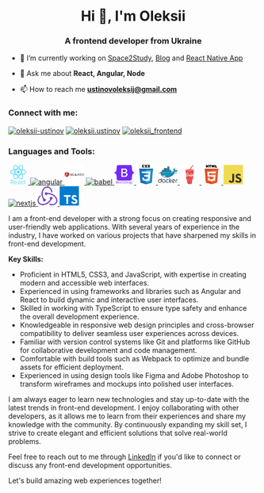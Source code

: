<h1 align="center">Hi 👋, I'm Oleksii</h1>
<h3 align="center">A frontend developer from Ukraine</h3>


- 🔭 I’m currently working on [Space2Study](https://github.com/holus-bolus/space-2-study-self), [Blog](https://github.com/holus-bolus/blog-nextjs-express-mongo) and [React Native App](https://github.com/holus-bolus/fe-study-react-native-app)


- 💬 Ask me about **React, Angular, Node**

- 📫 How to reach me **ustinovoleksij@gmail.com**


<h3 align="left">Connect with me:</h3>
<p align="left">
<a href="https://linkedin.com/in/oleksii-ustinov" target="blank"><img align="center" src="https://raw.githubusercontent.com/rahuldkjain/github-profile-readme-generator/master/src/images/icons/Social/linked-in-alt.svg" alt="oleksii-ustinov" height="30" width="40" /></a>
<a href="https://fb.com/oleksii.ustinov" target="blank"><img align="center" src="https://raw.githubusercontent.com/rahuldkjain/github-profile-readme-generator/master/src/images/icons/Social/facebook.svg" alt="oleksii.ustinov" height="30" width="40" /></a>
<a href="https://instagram.com/oleksii_frontend" target="blank"><img align="center" src="https://raw.githubusercontent.com/rahuldkjain/github-profile-readme-generator/master/src/images/icons/Social/instagram.svg" alt="oleksii_frontend" height="30" width="40" /></a>
</p>

<h3 align="left">Languages and Tools:</h3>
<p align="left"><a href="https://reactjs.org/" target="_blank" rel="noreferrer"> <img src="https://raw.githubusercontent.com/devicons/devicon/master/icons/react/react-original-wordmark.svg" alt="react" width="40" height="40"/><a href="https://angular.io" target="_blank" rel="noreferrer"> <img src="https://angular.io/assets/images/logos/angular/angular.svg" alt="angular" width="40" height="40"/> </a> <a href="https://angular.io" target="_blank" rel="noreferrer"> <img src="https://raw.githubusercontent.com/devicons/devicon/master/icons/angularjs/angularjs-original-wordmark.svg" alt="angularjs" width="40" height="40"/> </a> <a href="https://babeljs.io/" target="_blank" rel="noreferrer"> <img src="https://www.vectorlogo.zone/logos/babeljs/babeljs-icon.svg" alt="babel" width="40" height="40"/> </a> <a href="https://getbootstrap.com" target="_blank" rel="noreferrer"> <img src="https://raw.githubusercontent.com/devicons/devicon/master/icons/bootstrap/bootstrap-plain-wordmark.svg" alt="bootstrap" width="40" height="40"/> </a> <a href="https://www.w3schools.com/css/" target="_blank" rel="noreferrer"> <img src="https://raw.githubusercontent.com/devicons/devicon/master/icons/css3/css3-original-wordmark.svg" alt="css3" width="40" height="40"/> </a> <a href="https://www.docker.com/" target="_blank" rel="noreferrer"> <img src="https://raw.githubusercontent.com/devicons/devicon/master/icons/docker/docker-original-wordmark.svg" alt="docker" width="40" height="40"/> </a> <a href="https://gulpjs.com" target="_blank" rel="noreferrer"> <img src="https://raw.githubusercontent.com/devicons/devicon/master/icons/gulp/gulp-plain.svg" alt="gulp" width="40" height="40"/> </a> <a href="https://www.w3.org/html/" target="_blank" rel="noreferrer"> <img src="https://raw.githubusercontent.com/devicons/devicon/master/icons/html5/html5-original-wordmark.svg" alt="html5" width="40" height="40"/> </a> <a href="https://developer.mozilla.org/en-US/docs/Web/JavaScript" target="_blank" rel="noreferrer"> <img src="https://raw.githubusercontent.com/devicons/devicon/master/icons/javascript/javascript-original.svg" alt="javascript" width="40" height="40"/> </a> <a href="https://nextjs.org/" target="_blank" rel="noreferrer"> <img src="https://cdn.worldvectorlogo.com/logos/nextjs-2.svg" alt="nextjs" width="40" height="40"/> </a>  </a> <a href="https://redux.js.org" target="_blank" rel="noreferrer"> <img src="https://raw.githubusercontent.com/devicons/devicon/master/icons/redux/redux-original.svg" alt="redux" width="40" height="40"/> </a> <a href="https://www.typescriptlang.org/" target="_blank" rel="noreferrer"> <img src="https://raw.githubusercontent.com/devicons/devicon/master/icons/typescript/typescript-original.svg" alt="typescript" width="40" height="40"/> </a> </p>



I am a front-end developer with a strong focus on creating responsive and user-friendly web applications. With several years of experience in the industry, I have worked on various projects that have sharpened my skills in front-end development.

**Key Skills:**
- Proficient in HTML5, CSS3, and JavaScript, with expertise in creating modern and accessible web interfaces.
- Experienced in using frameworks and libraries such as Angular and React to build dynamic and interactive user interfaces.
- Skilled in working with TypeScript to ensure type safety and enhance the overall development experience.
- Knowledgeable in responsive web design principles and cross-browser compatibility to deliver seamless user experiences across devices.
- Familiar with version control systems like Git and platforms like GitHub for collaborative development and code management.
- Comfortable with build tools such as Webpack to optimize and bundle assets for efficient deployment.
- Experienced in using design tools like Figma and Adobe Photoshop to transform wireframes and mockups into polished user interfaces.

I am always eager to learn new technologies and stay up-to-date with the latest trends in front-end development. I enjoy collaborating with other developers, as it allows me to learn from their experiences and share my knowledge with the community. By continuously expanding my skill set, I strive to create elegant and efficient solutions that solve real-world problems.

Feel free to reach out to me through [LinkedIn](https://www.linkedin.com/in/oleksii-ustinov/) if you'd like to connect or discuss any front-end development opportunities.

Let's build amazing web experiences together!




